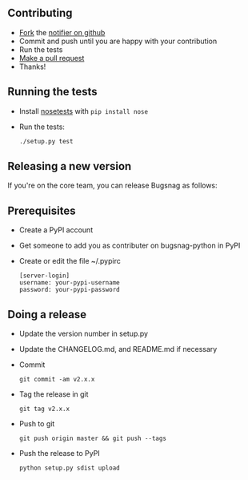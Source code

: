 
Contributing
------------

-   [Fork](https://help.github.com/articles/fork-a-repo) the [notifier on github](https://github.com/bugsnag/bugsnag-python)
-   Commit and push until you are happy with your contribution
-   Run the tests
-   [Make a pull request](https://help.github.com/articles/using-pull-requests)
-   Thanks!

Running the tests
-----------------

-   Install [nosetests](https://nose.readthedocs.org/) with `pip install nose`
-   Run the tests:

    ```bash
    ./setup.py test
    ```

Releasing a new version
-----------------------

If you're on the core team, you can release Bugsnag as follows:

## Prerequisites

* Create a PyPI account
* Get someone to add you as contributer on bugsnag-python in PyPI
* Create or edit the file ~/.pypirc

    ```
    [server-login]
    username: your-pypi-username
    password: your-pypi-password
    ```

## Doing a release

* Update the version number in setup.py
* Update the CHANGELOG.md, and README.md if necessary
* Commit

    ```
    git commit -am v2.x.x 
    ```

* Tag the release in git

    ```
    git tag v2.x.x
    ```

* Push to git

    ```
    git push origin master && git push --tags
    ```

* Push the release to PyPI

    ```
    python setup.py sdist upload
    ```


